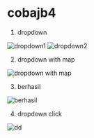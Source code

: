 # cobajb4

1. dropdown 

![dropdown1](https://user-images.githubusercontent.com/64759903/109515986-468c6f80-7ada-11eb-8aa6-fadf25733440.jpeg)
![dropdown2](https://user-images.githubusercontent.com/64759903/109515996-48563300-7ada-11eb-9230-b03955391ca5.jpeg)

2. dropdown with map

![dropdown with map](https://user-images.githubusercontent.com/64759903/109517843-45f4d880-7adc-11eb-9b61-4b63e1153161.jpeg)

3. berhasil 

![berhasil](https://user-images.githubusercontent.com/64759903/109633589-d71a8c80-7b7a-11eb-9c9f-2919e2abb037.jpeg)

4. dropdown click

![dd](https://user-images.githubusercontent.com/64759903/109636486-375efd80-7b7e-11eb-8969-76e6d7cc5fb8.jpeg)
